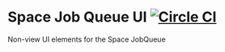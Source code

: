 # Space Job Queue UI [![Circle CI](https://circleci.com/gh/meteor-space/job-queue-ui.svg?style=svg)](https://circleci.com/gh/meteor-space/job-queue-ui)

Non-view UI elements for the Space JobQueue
